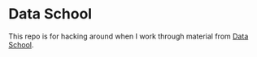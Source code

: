 # Data School

This repo is for hacking around when I work through material from [Data School](www.dataschool.io).
